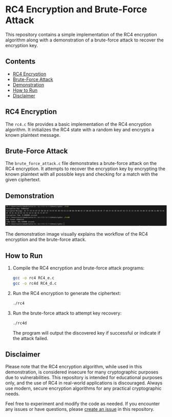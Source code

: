 # RC4 Encryption and Brute-Force Attack

This repository contains a simple implementation of the RC4 encryption algorithm along with a demonstration of a brute-force attack to recover the encryption key.

## Contents

- [RC4 Encryption](#rc4-encryption)
- [Brute-Force Attack](#brute-force-attack)
- [Demonstration](#demonstration)
- [How to Run](#how-to-run)
- [Disclaimer](#disclaimer)

## RC4 Encryption

The `rc4.c` file provides a basic implementation of the RC4 encryption algorithm. It initializes the RC4 state with a random key and encrypts a known plaintext message.

## Brute-Force Attack

The `brute_force_attack.c` file demonstrates a brute-force attack on the RC4 encryption. It attempts to recover the encryption key by encrypting the known plaintext with all possible keys and checking for a match with the given ciphertext.

## Demonstration

![Demonstration](demonstration.jpeg)

The demonstration image visually explains the workflow of the RC4 encryption and the brute-force attack.

## How to Run

1. Compile the RC4 encryption and brute-force attack programs:

    ```bash
    gcc -o rc4 RC4_e.c
    gcc -o rc4d RC4_d.c
    ```

2. Run the RC4 encryption to generate the ciphertext:

    ```bash
    ./rc4
    ```

3. Run the brute-force attack to attempt key recovery:

    ```bash
    ./rc4d
    ```

   The program will output the discovered key if successful or indicate if the attack failed.

## Disclaimer

Please note that the RC4 encryption algorithm, while used in this demonstration, is considered insecure for many cryptographic purposes due to vulnerabilities. This repository is intended for educational purposes only, and the use of RC4 in real-world applications is discouraged. Always use modern, secure encryption algorithms for any practical cryptographic needs.

Feel free to experiment and modify the code as needed. If you encounter any issues or have questions, please [create an issue](https://github.com/your-username/your-repo-name/issues) in this repository.

